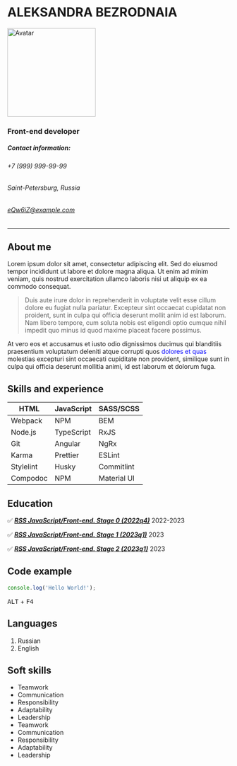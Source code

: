 # ALEKSANDRA BEZRODNAIA

<img src="https://cool.klev.club/uploads/posts/2024-04/cool-klev-club-5zbt-p-prikolnie-kartinki-devochki-anime-na-avu-1.jpg" alt="Avatar" width="200" height="200">

### Front-end developer

##### **Contact information:**
###### +7 (999) 999-99-99 
###### Saint-Petersburg, Russia
###### [eQw6iZ@example.com](mailto:Qw6iZ@example.com)

___

## About me

Lorem ipsum dolor sit amet, consectetur adipiscing elit. Sed do eiusmod tempor incididunt ut labore et dolore magna aliqua. Ut enim ad minim veniam, quis nostrud exercitation ullamco laboris nisi ut aliquip ex ea commodo consequat.

> Duis aute irure dolor in reprehenderit in voluptate velit esse cillum dolore eu fugiat nulla pariatur. Excepteur sint occaecat cupidatat non proident, sunt in culpa qui officia deserunt mollit anim id est laborum. Nam libero tempore, cum soluta nobis est eligendi optio cumque nihil impedit quo minus id quod maxime placeat facere possimus.

At vero eos et accusamus et iusto odio dignissimos ducimus qui blanditiis praesentium voluptatum deleniti atque corrupti quos <span style="color:blue"> dolores et quas </span>molestias excepturi sint occaecati cupiditate non provident, similique sunt in culpa qui officia deserunt mollitia animi, id est laborum et dolorum fuga.

## Skills and experience

| HTML   |  JavaScript | SASS/SCSS   |
| ------------ | ------------ | ------------ |
| Webpack| NPM | BEM |
| Node.js | TypeScript | RxJS |
| Git | Angular| NgRx |
| Karma | Prettier | ESLint |
| Stylelint | Husky | Commitlint |
| Compodoc | NPM | Material UI |



## Education

✅  [***RSS JavaScript/Front-end. Stage 0 (2022q4)***](https://rs.school/) 2022-2023

✅ [***RSS JavaScript/Front-end. Stage 1 (2023q1)***](https://rs.school/) 2023

✅ [***RSS JavaScript/Front-end. Stage 2 (2023q1)***](https://rs.school/) 2023

## Code example

```js
console.log('Hello World!');
```

<kbd>ALT</kbd> + <kbd>F4</kbd>

## Languages

1. Russian
2. English

## Soft skills

- Teamwork
- Communication
- Responsibility
- Adaptability
- Leadership
- Teamwork
- Communication
- Responsibility
- Adaptability
- Leadership
